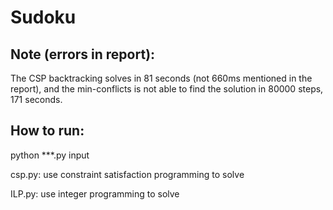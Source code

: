 # Sudoku

## Note (errors in report): 

The CSP backtracking solves in 81 seconds (not 660ms mentioned in the report), 
and the min-conflicts is not able to find the solution in 80000 steps, 171 seconds. 

## How to run: 

python ***.py input

csp.py: use constraint satisfaction programming to solve

ILP.py: use integer programming to solve
